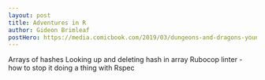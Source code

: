 ```yaml
---
layout: post
title: Adventures in R
author: Gideon Brimleaf
postHero: https://media.comicbook.com/2019/03/dungeons-and-dragons-young-adventurers-guides-top-1160838.jpeg
---
```


Arrays of hashes
Looking up and deleting hash in array
Rubocop linter - how to stop it doing a thing with Rspec
